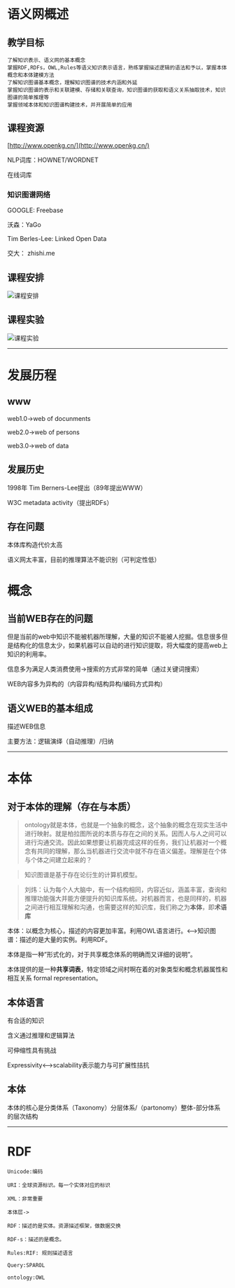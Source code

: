 # 语义网概述
## 教学目标
```
了解知识表示、语义网的基本概念
掌握RDF,RDFs，OWL,Rules等语义知识表示语言，熟练掌握描述逻辑的语法和予以，掌握本体概念和本体建模方法
了解知识图谱基本概念，理解知识图谱的技术内涵和外延
掌握知识图谱的表示和关联建模、存储和关联查询，知识图谱的获取和语义关系抽取技术，知识图谱的简单推理等
掌握领域本体和知识图谱构建技术，并开展简单的应用
```
## 课程资源
[http://www.openkg.cn/](http://www.openkg.cn/)

NLP词库：HOWNET/WORDNET

在线词库

### 知识图谱网络
GOOGLE: Freebase

沃森：YaGo

Tim Berles-Lee: Linked Open Data

交大： zhishi.me

## 课程安排
![课程安排](https://github.com/Brack-Wang/Knowledge-Graph-Notebook/blob/master/images/KG%E8%AF%BE%E8%A1%A8.jpg)
## 课程实验
![课程实验](https://github.com/Brack-Wang/Knowledge-Graph-Notebook/blob/master/images/KG%E5%AE%9E%E9%AA%8C.jpg)

---
# 发展历程
## www
web1.0->web of docunments

web2.0->web of persons

web3.0->web of data

## 发展历史
1998年 Tim Berners-Lee提出（89年提出WWW）

W3C metadata activity（提出RDFs）

## 存在问题
本体库构造代价太高

语义网太丰富，目前的推理算法不能识别（可判定性低）

# 概念
## 当前WEB存在的问题
但是当前的web中知识不能被机器所理解，大量的知识不能被人挖掘。信息很多但是结构化的信息太少，如果机器可以自动的进行知识提取，将大幅度的提高web上知识的利用率。

信息多为满足人类消费使用->搜索的方式非常的简单（通过关键词搜索）

WEB内容多为异构的（内容异构/结构异构/编码方式异构）

## 语义WEB的基本组成
描述WEB信息

主要方法：逻辑演绎（自动推理）/归纳

---
# 本体
## 对于本体的理解（存在与本质）
>ontology就是本体，也就是一个抽象的概念，这个抽象的概念在现实生活中进行映射。就是柏拉图所说的本质与存在之间的关系。因而人与人之间可以进行沟通交流。因此如果想要让机器完成这样的任务，我们让机器对一个概念有共同的理解，那么当机器进行交流中就不存在语义偏差。理解是在个体与个体之间建立起来的？

>知识图谱是基于存在论衍生的计算机模型。

>刘炜：认为每个人大脑中，有一个结构相同，内容近似，涵盖丰富，查询和推理功能强大并能方便提升的知识库系统。对机器而言，也是同样的，机器之间进行相互理解和沟通，也需要这样的知识库，我们称之为**本体**，即**术语库**

本体：以概念为核心，描述的内容更加丰富。利用OWL语言进行。<-->知识图谱：描述的是大量的实例。利用RDF。

本体是指一种”形式化的，对于共享概念体系的明确而又详细的说明”。

本体提供的是一种**共享词表**，特定领域之间村啊在着的对象类型和概念机器属性和相互关系 formal representation。

## 本体语言
有合适的知识

含义通过推理和逻辑算法

可伸缩性具有挑战

Expressivity<-->scalability表示能力与可扩展性拮抗

## 本体
本体的核心是分类体系（Taxonomy）分层体系/（partonomy）整体-部分体系 的层次结构

---
# RDF
```
Unicode:编码

URI：全球资源标识。每一个实体对应的标识

XML：非常重要

本体层->

RDF：描述的是实体。资源描述框架，做数据交换

RDF-s：描述的是概念。

Rules:RIF: 规则描述语言

Query:SPAROL

ontology:OWL
```
